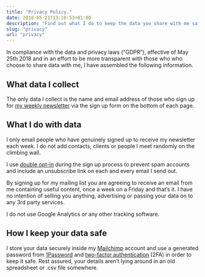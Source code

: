 ```yaml
---
title: "Privacy Policy."
date: 2018-05-21T13:16:53+01:00
description: "Find out what I do to keep the data you share with me safe, and how I comply with data and privacy laws"
slug: "privacy"
url: "privacy"
---
```


In compliance with the data and privacy laws (“GDPR”), effective of May 25th 2018 and in an effort to be more transparent with those who who choose to share data with me, I have assembled the following information.


## What data I collect

The only data I collect is the name and email address of those who sign up for [my weekly newsletter](/newsletter/) via the sign up form on the bottom of each page.

## What I do with data

 I only email people who have genuinely signed up to receive my newsletter each week. I do not add contacts, clients or people I meet randomly on the climbing wall.

 I use [double opt-in](https://kb.mailchimp.com/lists/signup-forms/single-opt-in-vs.-double-opt-in) during the sign up process to prevent spam accounts and include an unsubscribe link on each and every email I send out.

By signing up for my mailing list you are agreeing to receive an email from me containing useful content, once a week on a Friday and that’s it. I have no intention of selling you anything, advertising or passing your data on to any 3rd party services.

I do not use Google Analytics or any other tracking software.

## How I keep your data safe

I store your data securely inside my [Mailchimp](https://mailchimp.com/features/landing-pages/) account and use a generated password from [1Password](https://1password.com/) and [two-factor authentication](https://en.wikipedia.org/wiki/Multi-factor_authentication) (2FA) in order to keep it safe. Rest assured, your details aren’t lying around in an old spreadsheet or .csv file somewhere.

